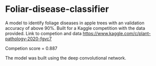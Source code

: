 # Foliar-disease-classifier
A model to identify foliage diseases in apple trees with an validation accuracy of above 90%. Built for a Kaggle competition with the data provided. Link to competion and data https://www.kaggle.com/c/plant-pathology-2020-fgvc7

Competion score = 0.887

The model was built using the deep convolutional network.
